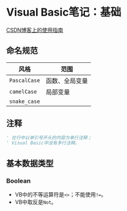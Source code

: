 # Visual Basic笔记：基础

[CSDN博客上的使用指南](https://blog.csdn.net/u011054333/article/details/78984118)

## 命名规范

| 风格         | 范围               |
| ------------ | ------------------ |
| `PascalCase` | 函数、全局变量 |
| `camelCase`  | 局部变量 |
| `snake_case` |  |

## 注释

```vb
' 在行中以单引号开头的内容为单行注释；
' Visual Basic中没有多行注释。
```

## 基本数据类型

### Boolean

- VB中的不等运算符是`<>`；不能使用`!=`。
- VB中取反是`Not`。
